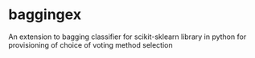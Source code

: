 # baggingex
An extension to bagging classifier for scikit-sklearn library in python for provisioning of choice of voting method selection
